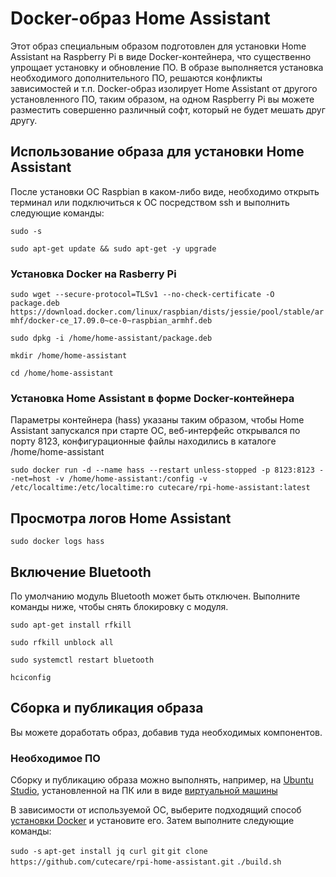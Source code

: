 # Docker-образ Home Assistant

Этот образ специальным образом подготовлен для установки Home Assistant на Raspberry Pi в виде Docker-контейнера, что существенно упрощает установку и обновление ПО. В образе выполняется установка необходимого дополнительного ПО, решаются конфликты зависимостей и т.п. Docker-образ изолирует Home Assistant от другого установленного ПО, таким образом, на одном Raspberry Pi вы можете разместить совершенно различный софт, который не будет мешать друг другу.

## Использование образа для установки Home Assistant

После установки ОС Raspbian в каком-либо виде, необходимо открыть терминал или подключиться к ОС посредством ssh и выполнить следующие команды:

`sudo -s`

`sudo apt-get update && sudo apt-get -y upgrade` 

### Установка Docker на Rasberry Pi

`sudo wget --secure-protocol=TLSv1 --no-check-certificate -O package.deb https://download.docker.com/linux/raspbian/dists/jessie/pool/stable/armhf/docker-ce_17.09.0~ce-0~raspbian_armhf.deb`

`sudo dpkg -i /home/home-assistant/package.deb`

`mkdir /home/home-assistant`

`cd /home/home-assistant`

### Установка Home Assistant в форме Docker-контейнера

Параметры контейнера (hass) указаны таким образом, чтобы Home Assistant запускался при старте ОС, веб-интерфейс открывался по порту 8123, конфигурационные файлы находились в каталоге /home/home-assistant

`sudo docker run -d --name hass --restart unless-stopped -p 8123:8123 --net=host -v /home/home-assistant:/config -v /etc/localtime:/etc/localtime:ro cutecare/rpi-home-assistant:latest`

## Просмотра логов Home Assistant

`sudo docker logs hass`

## Включение Bluetooth

По умолчанию модуль Bluetooth может быть отключен. Выполните команды ниже, чтобы снять блокировку с модуля.

`sudo apt-get install rfkill` 

`sudo rfkill unblock all` 

`sudo systemctl restart bluetooth` 

`hciconfig`

## Сборка и публикация образа

Вы можете доработать образ, добавив туда необходимых компонентов.

### Необходимое ПО

Сборку и публикацию образа можно выполнять, например, на [Ubuntu Studio](https://ubuntustudio.org/), установленной на ПК или в виде  [виртуальной машины](https://www.virtualbox.org/)

В зависимости от используемой ОС, выберите подходящий способ [установки Docker](https://docs.docker.com/engine/installation/) и установите его. Затем выполните следующие команды:

 `sudo -s`
 `apt-get install jq curl git` 
 `git clone https://github.com/cutecare/rpi-home-assistant.git`
 `./build.sh`
